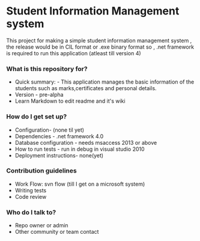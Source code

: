 # Student Information Management system #

This project for making a simple student information management system , the release would be in CIL format
or .exe binary format so , .net framework is required to run this application (atleast till version 4)

### What is this repository for? ###

* Quick summary: - This application manages the basic information of the students such as marks,certificates
and personal details.
* Version - pre-alpha
* Learn Markdown to edit readme and it's wiki

### How do I get set up? ###

* Configuration- (none til yet)
* Dependencies - .net framework 4.0
* Database configuration - needs msaccess 2013 or above
* How to run tests - run in debug in visual studio 2010
* Deployment instructions- none(yet)

### Contribution guidelines ###

* Work Flow: svn flow (till I get on a microsoft system)
* Writing tests
* Code review

### Who do I talk to? ###

* Repo owner or admin
* Other community or team contact
